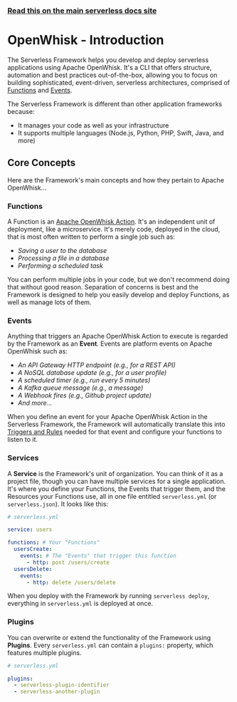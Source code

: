 <!--
title: Serverless Framework - Apache OpenWhisk Guide - Introduction
menuText: Intro
menuOrder: 1
description: An introduction to using Apache OpenWhisk with the Serverless Framework.
layout: Doc
-->

<!-- DOCS-SITE-LINK:START automatically generated  -->
### [Read this on the main serverless docs site](https://www.serverless.com/framework/docs/providers/openwhisk/guide/intro)
<!-- DOCS-SITE-LINK:END -->

# OpenWhisk - Introduction

The Serverless Framework helps you develop and deploy serverless applications using Apache OpenWhisk.  It's a CLI that offers structure, automation and best practices out-of-the-box, allowing you to focus on building sophisticated, event-driven, serverless architectures, comprised of [Functions](#functions) and [Events](#events).

The Serverless Framework is different than other application frameworks because:
* It manages your code as well as your infrastructure
* It supports multiple languages (Node.js, Python, PHP, Swift, Java, and more)

## Core Concepts

Here are the Framework's main concepts and how they pertain to Apache OpenWhisk…

### Functions

A Function is an [Apache OpenWhisk Action](https://github.com/openwhisk/openwhisk/blob/master/docs/actions.md).  It's an independent unit of deployment, like a microservice.  It's merely code, deployed in the cloud, that is most often written to perform a single job such as:

* *Saving a user to the database*
* *Processing a file in a database*
* *Performing a scheduled task*

You can perform multiple jobs in your code, but we don't recommend doing that without good reason.  Separation of concerns is best and the Framework is designed to help you easily develop and deploy Functions, as well as manage lots of them.

### Events

Anything that triggers an Apache OpenWhisk Action to execute is regarded by the Framework as an **Event**.  Events are platform events on Apache OpenWhisk such as:

* *An API Gateway HTTP endpoint (e.g., for a REST API)*
* *A NoSQL database update (e.g., for a user profile)*
* *A scheduled timer (e.g., run every 5 minutes)*
* *A Kafka queue message (e.g., a message)*
* *A Webhook fires (e.g., Github project update)*
* *And more...*

When you define an event for your Apache OpenWhisk Action in the Serverless Framework, the Framework will automatically translate this into [Triggers and Rules](https://github.com/openwhisk/openwhisk/blob/master/docs/triggers_rules.md) needed for that event and configure your functions to listen to it.

### Services

A **Service** is the Framework's unit of organization.  You can think of it as a project file, though you can have multiple services for a single application.  It's where you define your Functions, the Events that trigger them, and the Resources your Functions use, all in one file entitled `serverless.yml` (or `serverless.json`).  It looks like this:

```yml
# serverless.yml

service: users

functions: # Your "Functions"
  usersCreate:
    events: # The "Events" that trigger this function
      - http: post /users/create
  usersDelete:
    events:
      - http: delete /users/delete
```
When you deploy with the Framework by running `serverless deploy`, everything in `serverless.yml` is deployed at once.

### Plugins

You can overwrite or extend the functionality of the Framework using **Plugins**.  Every `serverless.yml` can contain a `plugins:` property, which features multiple plugins.

```yml
# serverless.yml

plugins:
  - serverless-plugin-identifier
  - serverless-another-plugin
```
